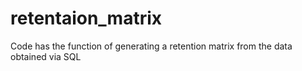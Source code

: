 # retentaion_matrix

Code has the function of generating a retention matrix from the data obtained via SQL
